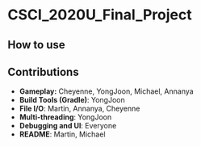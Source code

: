 # CSCI_2020U_Final_Project

## How to use

## Contributions
* __Gameplay:__ Cheyenne, YongJoon, Michael, Annanya
* __Build Tools (Gradle)__: YongJoon
* __File I/O__: Martin, Annanya, Cheyenne
* __Multi-threading__: YongJoon
* __Debugging and UI__: Everyone
* __README__: Martin, Michael
